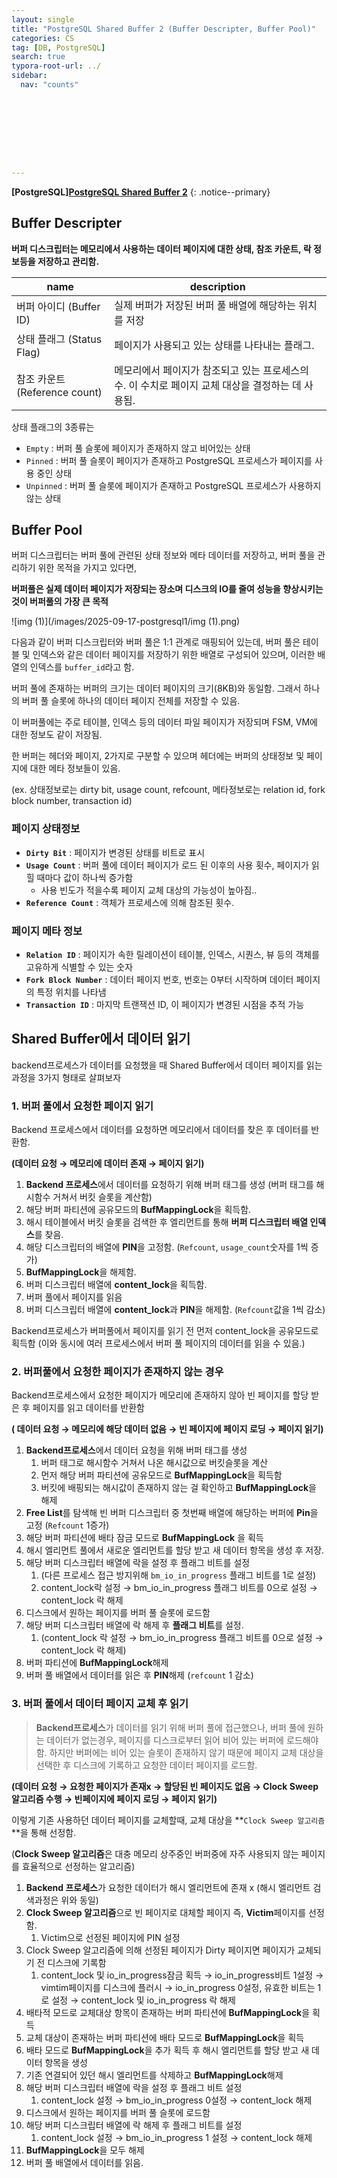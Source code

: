 ```yaml
---
layout: single
title: "PostgreSQL Shared Buffer 2 (Buffer Descripter, Buffer Pool)"
categories: CS
tag: [DB, PostgreSQL]
search: true
typora-root-url: ../
sidebar:
  nav: "counts"









---
```




**[PostgreSQL][PostgreSQL Shared Buffer 2](https://park-chanyeong.github.io)**
{: .notice--primary}







## Buffer Descripter

**버퍼 디스크립터는 메모리에서 사용하는 데이터 페이지에 대한 상태, 참조 카운트, 락 정보등을 저장하고 관리함.**

| name                          | description                                                  |
| ----------------------------- | ------------------------------------------------------------ |
| 버퍼 아이디 (Buffer ID)       | 실제 버퍼가 저장된 버퍼 풀 배열에 해당하는 위치를 저장       |
| 상태 플래그 (Status Flag)     | 페이지가 사용되고 있는 상태를 나타내는 플래그.               |
| 참조 카운트 (Reference count) | 메모리에서 페이지가 참조되고 있는 프로세스의 수. 이 수치로 페이지 교체 대상을 결정하는 데 사용됨. |

상태 플래그의 3종류는

- `Empty` : 버퍼 풀 슬롯에 페이지가 존재하지 않고 비어있는 상태
- `Pinned` : 버퍼 풀 슬롯이 페이지가 존재하고 PostgreSQL 프로세스가 페이지를 사용 중인 상태
- `Unpinned` : 버퍼 풀 슬롯에 페이지가 존재하고 PostgreSQL 프로세스가 사용하지 않는 상태

## Buffer Pool

버퍼 디스크립터는 버퍼 풀에 관련된 상태 정보와 메타 데이터를 저장하고, 버퍼 풀을 관리하기 위한 목적을 가지고 있다면,

**버퍼풀은 실제 데이터 페이지가 저장되는 장소며 디스크의 IO를 줄여 성능을 향상시키는 것이 버퍼풀의 가장 큰 목적**

![img (1)](/images/2025-09-17-postgresql1/img (1).png)

다음과 같이 버퍼 디스크립터와 버퍼 풀은 1:1 관계로 매핑되어 있는데, 버퍼 풀은 테이블 및 인덱스와 같은 데이터 페이지를 저장하기 위한 배열로 구성되어 있으며, 이러한 배열의 인덱스를 `buffer_id`라고 함.

버퍼 풀에 존재하는 버퍼의 크기는 데이터 페이지의 크기(8KB)와 동일함. 그래서 하나의 버퍼 풀 슬롯에 하나의 데이터 페이지 전체를 저장할 수 있음.

이 버퍼풀에는 주로 테이블, 인덱스 등의 데이터 파일 페이지가 저장되며 FSM, VM에 대한 정보도 같이 저장됨.

한 버퍼는 헤더와 페이지, 2가지로 구분할 수 있으며 헤더에는 버퍼의 상태정보 및 페이지에 대한 메타 정보들이 있음.

(ex. 상태정보로는 dirty bit, usage count, refcount, 메타정보로는 relation id, fork block number, transaction id)

### 페이지 상태정보

- **`Dirty Bit`** : 페이지가 변경된 상태를 비트로 표시
- **`Usage Count`** : 버퍼 풀에 데이터 페이지가 로드 된 이후의 사용 횟수, 페이지가 읽힐 때마다 값이 하나씩 증가함
  - 사용 빈도가 적을수록 페이지 교체 대상의 가능성이 높아짐..
- **`Reference Count`** : 객체가 프로세스에 의해 참조된 횟수.

### 페이지 메타 정보

- **`Relation ID`** : 페이지가 속한 릴레이션이 테이블, 인덱스, 시퀀스, 뷰 등의 객체를 고유하게 식별할 수 있는 숫자
- **`Fork Block Number`** : 데이터 페이지 번호, 번호는 0부터 시작하며 데이터 페이지의 특정 위치를 나타냄
- **`Transaction ID`** : 마지막 트랜잭션 ID, 이 페이지가 변경된 시점을 추적 가능

## Shared Buffer에서 데이터 읽기

backend프로세스가 데이터를 요청했을 때 Shared Buffer에서 데이터 페이지를 읽는 과정을 3가지 형태로 살펴보자

### 1. 버퍼 풀에서 요청한 페이지 읽기

Backend 프로세스에서 데이터를 요청하면 메모리에서 데이터를 찾은 후 데이터를 반환함.

**(데이터 요청 → 메모리에 데이터 존재 → 페이지 읽기)**

1. **Backend 프로세스**에서 데이터를 요청하기 위해 버퍼 태그를 생성 (버퍼 태그를 해시함수 거쳐서 버킷 슬롯을 계산함)
2. 해당 버퍼 파티션에 공유모드의 **BufMappingLock**을 획득함.
3. 해시 테이블에서 버킷 슬롯을 검색한 후 엘리먼트를 통해 **버퍼 디스크립터 배열 인덱스**를 찾음.
4. 해당 디스크립터의 배열에 **PIN**을 고정함. (`Refcount`, `usage_count`숫자를 1씩 증가)
5. **BufMappingLock**을 해제함.
6. 버퍼 디스크립터 배열에 **content_lock**을 획득함.
7. 버퍼 풀에서 페이지를 읽음
8. 버퍼 디스크립터 배열에 **content_lock**과 **PIN**을 해제함. (`Refcount`값을 1씩 감소)

Backend프로세스가 버퍼풀에서 페이지를 읽기 전 먼저 content_lock을 공유모드로 획득함 (이와 동시에 여러 프로세스에서 버퍼 풀 페이지의 데이터를 읽을 수 있음.)

### 2. 버퍼풀에서 요청한 페이지가 존재하지 않는 경우

Backend프로세스에서 요청한 페이지가 메모리에 존재하지 않아 빈 페이지를 할당 받은 후 페이지를 읽고 데이터를 반환함

**( 데이터 요청 → 메모리에 해당 데이터 없음 → 빈 페이지에 페이지 로딩 → 페이지 읽기)**

1. **Backend프로세스**에서 데이터 요청을 위해 버퍼 태그를 생성
   1. 버퍼 태그로 해시함수 거쳐서 나온 해시값으로 버킷슬롯을 계산
   2. 먼저 해당 버퍼 파티션에 공유모드로 **BufMappingLock**을 획득함
   3. 버킷에 배핑되는 해시값이 존재하지 않는 걸 확인하고 **BufMappingLock**을 해제
2. **Free List**를 탐색해 빈 버퍼 디스크립터 중 첫번째 배열에 해당하는 버퍼에 **Pin**을 고정 (`Refcount` 1증가)
3. 해당 버퍼 파티션에 배타 잠금 모드로  **BufMappingLock** 을 획득
4. 해시 엘리먼트 풀에서 새로운 엘리먼트를 할당 받고 새 데이터 항목을 생성 후 저장.
5. 해당 버퍼 디스크립터 배열에 락을 설정 후 플래그 비트를 설정
   1. (다른 프로세스 접근 방지위해 `bm_io_in_progress` 플래그 비트를 1로 설정)
   2. content_lock락 설정 → bm_io_in_progress 플래그 비트를 0으로 설정 → content_lock 락 해제
6. 디스크에서 원하는 페이지를 버퍼 풀 슬롯에 로드함
7. 해당 버퍼 디스크립터 배열에 락 해제 후 **플래그 비트**를 설정.
   1. (content_lock 락 설정 → bm_io_in_progress 플래그 비트를 0으로 설정 → content_lock 락 해제)
8. 버퍼 파티션에 **BufMappingLock**해제
9. 버퍼 풀 배열에서 데이터를 읽은 후 **PIN**해제 (`refcount` 1 감소)

### 3. 버퍼 풀에서 데이터 페이지 교체 후 읽기

> **Backend프로세스**가 데이터를 읽기 위해 버퍼 풀에 접근했으나, 버퍼 풀에 원하는 데이터가 없는경우, 페이지를 디스크로부터 읽어 비어 있는 버퍼에 로드해야함. 하지만 버퍼에는 비어 있는 슬롯이 존재하지 않기 때문에 페이지 교체 대상을 선택한 후 디스크에 기록하고 요청한 데이터 페이지를 로드함.

**(데이터 요청 → 요청한 페이지가 존재x → 할당된 빈 페이지도 없음 → Clock Sweep알고리즘 수행 → 빈페이지에 페이지 로딩 → 페이지 읽기)**

이렇게 기존 사용하던 데이터 페이지를 교체할때, 교체 대상을 **`Clock Sweep 알고리즘`**을 통해 선정함.

(**Clock Sweep 알고리즘**은 대충 메모리 상주중인 버퍼중에 자주 사용되지 않는 페이지를 효율적으로 선정하는 알고리즘)

1. **Backend 프로세스**가 요청한 데이터가 해시 엘리먼트에 존재 x (해시 엘리먼트 검색과정은 위와 동일)
2. **Clock Sweep 알고리즘**으로 빈 페이지로 대체할 페이지 즉, **Victim**페이지를 선정함.
   1. Victim으로 선정된 페이지에 PIN 설정
3. Clock Sweep 알고리즘에 의해 선정된 페이지가 Dirty 페이지면 페이지가 교체되기 전 디스크에 기록함
   1. content_lock  및 io_in_progress잠금 획득 → io_in_progress비트 1설정 → vimtim페이지를 디스크에 플러시 → io_in_progress 0설정, 유효한 비트는 1로 설정 → content_lock  및 io_in_progress 락 해제
4. 배타적 모드로 교체대상 항목이 존재하는 버퍼 파티션에 **BufMappingLock**을 획득
5. 교체 대상이 존재하는 버퍼 파티션에 배타 모드로 **BufMappingLock**을 획득
6. 배타 모드로 **BufMappingLock**을 추가 획득 후 해시 엘리먼트를 할당 받고 새 데이터 항목을 생성
7. 기존 연결되어 있던 해시 엘리먼트를 삭제하고 **BufMappingLock**해제
8. 해당 버퍼 디스크립터 배열에 락을 설정 후 플래그 비트 설정
   1. content_lock   설정 → bm_io_in_progress 0설정 → content_lock  해제
9. 디스크에서 원하는 페이지를 버퍼 풀 슬롯에 로드함
10. 해당 버퍼 디스크립터 배열에 락 해제 후 플래그 비트를 설정
    1. content_lock  설정 → bm_io_in_progress 1 설정 → content_lock  해제
11. **BufMappingLock**을 모두 해제
12. 버퍼 풀 배열에서 데이터를 읽음.
